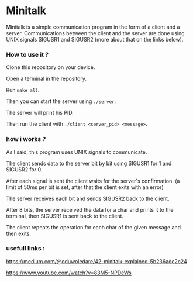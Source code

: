 # Minitalk

Minitalk is a simple communication program in the form of a client and a server. Communications between the client and the server are done using UNIX signals SIGUSR1 and SIGUSR2 (more about that on the links below).

### How to use it ?

Clone this repository on your device.

Open a terminal in the repository.

Run `make all`.

Then you can start the server using `./server`.

The server will print his PID.

Then run the client with `./client <server_pid> <message>`.

### how i works ?

As I said, this program uses UNIX signals to communicate. 

The client sends data to the server bit by bit using SIGUSR1 for 1 and SIGUSR2 for 0.

After each signal is sent the client waits for the server's confirmation.
(a limit of 50ms per bit is set, after that the client exits with an error)

The server receives each bit and sends SIGUSR2 back to the client.

After 8 bits, the server received the data for a char and prints it to the terminal, then SIGUSR1 is sent back to the client.

The client repeats the operation for each char of the given message and then exits.

### usefull links :

https://medium.com/@oduwoledare/42-minitalk-explained-5b236adc2c24

https://www.youtube.com/watch?v=83M5-NPDeWs
